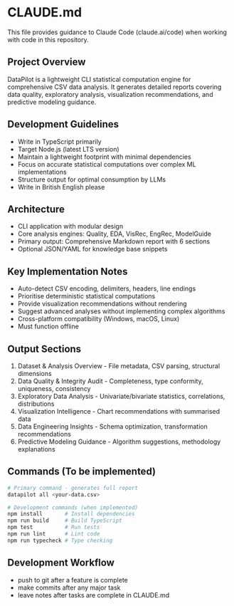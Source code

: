 # CLAUDE.md

This file provides guidance to Claude Code (claude.ai/code) when working with code in this repository.

## Project Overview
DataPilot is a lightweight CLI statistical computation engine for comprehensive CSV data analysis. It generates detailed reports covering data quality, exploratory analysis, visualization recommendations, and predictive modeling guidance.

## Development Guidelines
- Write in TypeScript primarily
- Target Node.js (latest LTS version)
- Maintain a lightweight footprint with minimal dependencies
- Focus on accurate statistical computations over complex ML implementations
- Structure output for optimal consumption by LLMs
- Write in British English please

## Architecture
- CLI application with modular design
- Core analysis engines: Quality, EDA, VisRec, EngRec, ModelGuide
- Primary output: Comprehensive Markdown report with 6 sections
- Optional JSON/YAML for knowledge base snippets

## Key Implementation Notes
- Auto-detect CSV encoding, delimiters, headers, line endings
- Prioritise deterministic statistical computations
- Provide visualization recommendations without rendering
- Suggest advanced analyses without implementing complex algorithms
- Cross-platform compatibility (Windows, macOS, Linux)
- Must function offline

## Output Sections
1. Dataset & Analysis Overview - File metadata, CSV parsing, structural dimensions
2. Data Quality & Integrity Audit - Completeness, type conformity, uniqueness, consistency
3. Exploratory Data Analysis - Univariate/bivariate statistics, correlations, distributions
4. Visualization Intelligence - Chart recommendations with summarised data
5. Data Engineering Insights - Schema optimization, transformation recommendations
6. Predictive Modeling Guidance - Algorithm suggestions, methodology explanations

## Commands (To be implemented)
```bash
# Primary command - generates full report
datapilot all <your-data.csv>

# Development commands (when implemented)
npm install       # Install dependencies
npm run build     # Build TypeScript
npm test          # Run tests
npm run lint      # Lint code
npm run typecheck # Type checking
```

## Development Workflow
- push to git after a feature is complete
- make commits after any major task
- leave notes after tasks are complete in CLAUDE.md